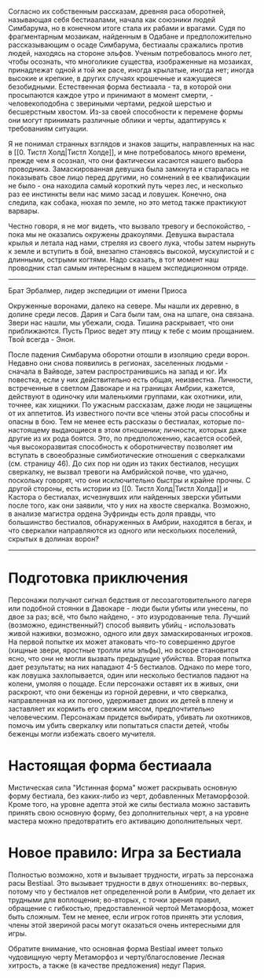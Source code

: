 Согласно их собственным рассказам, древняя раса оборотней, называющая себя бестиаалами, начала как союзники людей Симбарума, но в конечном итоге стала их рабами и врагами. Судя по фрагментарным мозаикам, найденным в Одабане и предположительно рассказывающим о осаде Симбарума, бестиаалы сражались против людей, находясь на стороне эльфов. Ученым потребовалось много лет, чтобы осознать, что многоликие существа, изображенные на мозаиках, принадлежат одной и той же расе, иногда крылатые, иногда нет; иногда высокие и крепкие, в других случаях крошечные и кажущиеся безобидными. Естественная форма бестиаала - та, в которой они просыпаются каждое утро и принимают в момент смерти, - человекоподобна с звериными чертами, редкой шерстью и бесшерстным хвостом. Из-за своей способности к перемене формы они могут принимать различные облики и черты, адаптируясь к требованиям ситуации.

Я не понимал странных взглядов и знаков защиты, направленных на нас в [[0. Тистл Холд|Тистл Холде]], и мне потребовалось много времени, прежде чем я осознал, что они фактически касаются нашего выбора проводника. Замаскированная девушка была замкнута и старалась не показывать свое лицо перед другими, но сомнений в ее квалификации не было - она находила самый короткий путь через лес, и несколько раз ее инстинкты вели нас мимо засад и ловушек. Конечно, она следила, как собака, нюхая по земле, но это метод также практикуют варвары.

Честно говоря, я не мог видеть, что вызвало тревогу и беспокойство, - пока мы не оказались окружены дракоулями. Девушка вырастала крылья и летала над нами, стреляя из своего лука, чтобы затем нырнуть к земле и вступить в бой, внезапно становясь высокой, мускулистой и с длинными, острыми когтями. Надо сказать, в тот момент наш проводник стал самым интересным в нашем экспедиционном отряде.

----
Брат Эрбалмер, лидер экспедиции от имени Приоса

Окруженные воронами, далеко на севере. Мы нашли их деревню, в долине среди лесов. Дария и Сага были там, она на шпаге, она связана. Звери нас нашли, мы убежали, сюда. Тишина раскрывает, что они приближаются. Пусть Приос ведет эту птицу к тебе с моим прощанием. Твой всегда - Энон.

После падения Симбарума оборотни отошли в изоляцию среди ворон. Недавно они снова появились в регионах, заселенных людьми - сначала в Вайводе, затем распространившись на запад и юг. Их повестка, если у них действительно есть общая, неизвестна. Личности, встреченные в светлом Давокаре и на границах Амбрии, кажется, действуют в одиночку или маленькими группами, как охотники, или, точнее, как хищники. По ужасным рассказам, даже люди не защищены от их аппетитов. Из известного почти все члены этой расы способны и опасны в бою. Тем не менее есть рассказы о бестиалах, которые по-настоящему выдающиеся в этом отношении; личности, которых даже другие из их рода боятся. Это, по предположению, касается особей, чья высокоразвитая способность к оборотничеству позволяет им вступать в своеобразные симбиотические отношения с сверкалками (см. страницу 46). До сих пор ни один из таких бестиалов, несущих сверкалку, не вызвал тревоги на Амбрийской почве, что удачно, поскольку говорят, что они исключительно быстры и крайне прочны. С другой стороны, есть истории из [[0. Тистл Холд|Тистл Холда]] и Кастора о бестиалах, исчезнувших или найденных зверски убитыми после того, как они заявили, что у них на хвосте сверкалка. Возможно, в анализе магистра ордена Эуфринды есть доля правды, что большинство бестиалов, обнаруженных в Амбрии, находятся в бегах, и что сверкалки направляются из одного или нескольких поселений, скрытых в долинах ворон?  

----
# Подготовка приключения
Персонажи получают сигнал бедствия от лесозаготовительного лагеря или подобной стоянки в Давокаре - люди были убиты или унесены, по двое за раз; всё, что было найдено, - это изуродованные тела. Лучший (возможно, единственный?) способ выявить убийц - использовать живой наживки, возможно, одного или двух замаскированных игроков. На первой попытке их может атаковать что-то совершенно другое (хищные звери, яростные тролли или эльфы), но вскоре становится ясно, что они не могли вызвать предыдущие убийства. Вторая попытка дает результаты; на них нападают 4-5 бестиалов. Однако по мере того, как ловушка захлопывается, один или несколько бестиалов падают на колени, умоляя о пощаде. Если персонажи оставят их в живых, они раскроют, что они беженцы из горной деревни, и что сверкалка, направленная на их погоню, удерживает двоих их детей в плену и заставляет их кормить его свежим мясом, предпочтительно человеческим. Персонажам придется выбирать, убивать ли охотников, помочь им убить сверкалку или попытаться спасти детей, чтобы беженцы могли избежать своего мучителя.
# Настоящая форма бестиаала
Мистическая сила "Истинная форма" может раскрывать основную форму бестиала, без каких-либо из черт, добавленных Метаморфозой. Кроме того, на уровне адепта этой же силы бестиала можно заставить принять свою основную форму, без дополнительных черт, а на уровне мастера можно предотвратить его активацию дополнительных черт.  
# Новое правило: Игра за Бестиала
Полностью возможно, хотя и вызывает трудности, играть за персонажа расы Bestiaal. Это вызывает трудности в двух отношениях: во-первых, потому что у бестиалов нет определенной роли в Амбрии, что делает их трудными для воплощения; во-вторых, с точки зрения правил, обращение с гибкостью, предоставленной чертой Метаморфоза, может быть сложным. Тем не менее, если игрок готов принять эти условия, члены этой звериной расы могут оказаться очень интересными для игры.

Обратите внимание, что основная форма Bestiaal имеет только чудовищную черту Метаморфоз и черту/благословение Лесная хитрость, а также (в качестве предложения) недуг Пария.